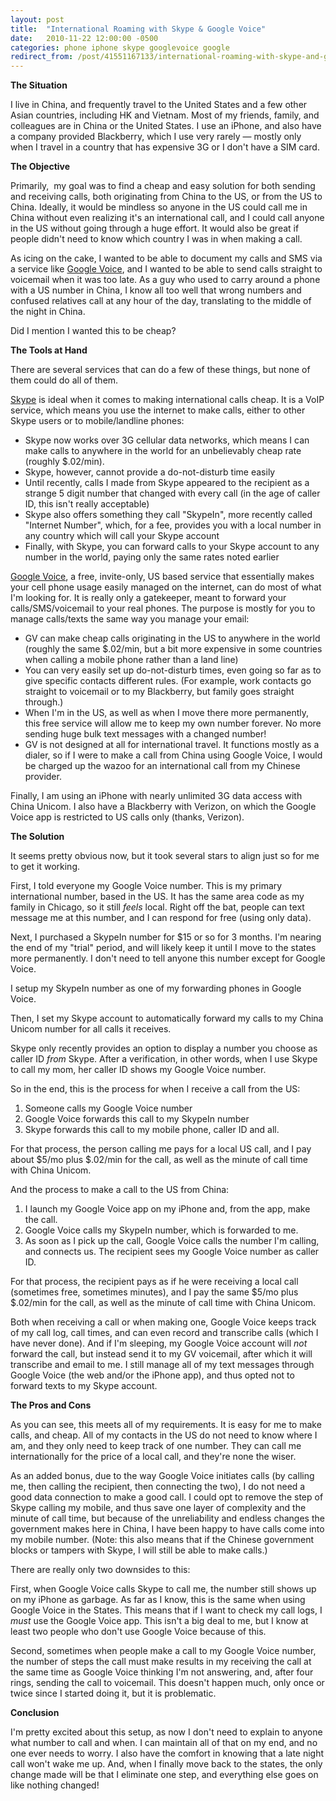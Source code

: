 ```yaml
---
layout: post
title:  "International Roaming with Skype & Google Voice"
date:   2010-11-22 12:00:00 -0500
categories: phone iphone skype googlevoice google
redirect_from: /post/41551167133/international-roaming-with-skype-and-google-voice
---
```


**The Situation**

I live in China, and frequently travel to the United States and a few other Asian countries, including HK and Vietnam. Most of my friends, family, and colleagues are in China or the United States. I use an iPhone, and also have a company provided Blackberry, which I use very rarely — mostly only when I travel in a country that has expensive 3G or I don't have a SIM card.

**The Objective**

Primarily, &nbsp;my goal was to find a cheap and easy solution for both sending and receiving calls, both originating from China to the US, or from the US to China. Ideally, it would be mindless so anyone in the US could call me in China without even realizing it's an international call, and I could call anyone in the US without going through a huge effort. It would also be great if people didn't need to know which country I was in when making a call.

As icing on the cake, I wanted to be able to document my calls and SMS via a service like [Google Voice](http://www.google.com/voice), and I wanted to be able to send calls straight to voicemail when it was too late. As a guy who used to carry around a phone with a US number in China, I know all too well that wrong numbers and confused relatives call at any hour of the day, translating to the middle of the night in China.

Did I mention I wanted this to be cheap?

**The Tools at Hand**

There are several services that can do a few of these things, but none of them could do all of them.

[Skype](http://skype.com)&nbsp;is ideal when it comes to making international calls cheap. It is a VoIP service, which means you use the internet to make calls, either to other Skype users or to mobile/landline phones:

*   Skype now works over 3G cellular data networks, which means I can make calls to anywhere in the world for an unbelievably cheap rate (roughly $.02/min).&nbsp;
*   Skype, however, cannot provide a do-not-disturb time easily
*   Until recently, calls I made from Skype appeared to the recipient as a strange 5 digit number that changed with every call (in the age of caller ID, this isn't really acceptable)
*   Skype also offers something they call "SkypeIn", more recently called "Internet Number", which, for a fee, provides you with a local number in any country which will call your Skype account
*   Finally, with Skype, you can forward calls to your Skype account to any number in the world, paying only the same rates noted earlier

[Google Voice](http://google.com/voice), a free, invite-only, US based service that essentially makes your cell phone usage easily managed on the internet, can do most of what I'm looking for. It is really only a gatekeeper, meant to forward your calls/SMS/voicemail to your real phones. The purpose is mostly for you to manage calls/texts the same way you manage your email:

*   GV can make cheap calls originating in the US to anywhere in the world (roughly the same $.02/min, but a bit more expensive in some countries when calling a mobile phone rather than a land line)
*   You can very easily set up do-not-disturb times, even going so far as to give specific contacts different rules. (For example, work contacts go straight to voicemail or to my Blackberry, but family goes straight through.)
*   When I'm in the US, as well as when I move there more permanently, this free service will allow me to keep my own number forever. No more sending huge bulk text messages with a changed number!
*   GV is not designed at all for international travel. It functions mostly as a dialer, so if I were to make a call from China using Google Voice, I would be charged up the wazoo for an international call from my Chinese provider.

Finally, I am using an iPhone with nearly unlimited 3G data access with China Unicom. I also have a Blackberry with Verizon, on which the Google Voice app is restricted to US calls only (thanks, Verizon).

**The Solution**

It seems pretty obvious now, but it took several stars to align just so for me to get it working.

First, I told everyone my Google Voice number. This is my primary international number, based in the US. It has the same area code as my family in Chicago, so it still _feels_&nbsp;local. Right off the bat, people can text message me at this number, and I can respond for free (using only data).&nbsp;

Next, I purchased a SkypeIn number for $15 or so for 3 months. I'm nearing the end of my "trial" period, and will likely keep it until I move to the states more permanently. I don't need to tell anyone this number except for Google Voice.

I setup my SkypeIn number as one of my forwarding phones in Google Voice.

Then, I set my Skype account to automatically forward my calls to my China Unicom number for all calls it receives.

Skype only recently provides an option to display a number you choose as caller ID _from_&nbsp;Skype. After a verification, in other words, when I use Skype to call my mom, her caller ID shows my Google Voice number.

So in the end, this is the process for when I receive a call from the US:

1.  Someone calls my Google Voice number
2.  Google Voice forwards this call to my SkypeIn number
3.  Skype forwards this call to my mobile phone, caller ID and all.

For that process, the person calling me pays for a local US call, and I pay about $5/mo plus $.02/min for the call, as well as the minute of call time with China Unicom.

And the process to make a call to the US from China:

1.  I launch my Google Voice app on my iPhone and, from the app, make the call.
2.  Google Voice calls my SkypeIn number, which is forwarded to me.
3.  As soon as I pick up the call, Google Voice calls the number I'm calling, and connects us. The recipient sees my Google Voice number as caller ID.

For that process, the recipient pays as if he were receiving a local call (sometimes free, sometimes minutes), and I pay the same $5/mo plus $.02/min for the call, as well as the minute of call time with China Unicom.

Both when receiving a call or when making one, Google Voice keeps track of my call log, call times, and can even record and transcribe calls (which I have never done). And if I'm sleeping, my Google Voice account will _not_ forward the call, but instead send it to my GV voicemail, after which it will transcribe and email to me. I still manage all of my text messages through Google Voice (the web and/or the iPhone app), and thus opted not to forward texts to my Skype account.

**The Pros and Cons**

As you can see, this meets all of my requirements. It is easy for me to make calls, and cheap. All of my contacts in the US do not need to know where I am, and they only need to keep track of one number. They can call me internationally for the price of a local call, and they're none the wiser.

As an added bonus, due to the way Google Voice initiates calls (by calling me, then calling the recipient, then connecting the two), I do not need a good data connection to make a good call. I could opt to remove the step of Skype calling my mobile, and thus save one layer of complexity and the minute of call time, but because of the unreliability and endless changes the government makes here in China, I have been happy to have calls come into my mobile number. (Note: this also means that if the Chinese government blocks or tampers with Skype, I will still be able to make calls.)

There are really only two downsides to this:

First, when Google Voice calls Skype to call me, the number still shows up on my iPhone as garbage. As far as I know, this is the same when using Google Voice in the States. This means that if I want to check my call logs, I _must_&nbsp;use the Google Voice app. This isn't a big deal to me, but I know at least two people who don't use Google Voice because of this.

Second, sometimes when people make a call to my Google Voice number, the number of steps the call must make results in my receiving the call at the same time as Google Voice thinking I'm not answering, and, after four rings, sending the call to voicemail. This doesn't happen much, only once or twice since I started doing it, but it is problematic.

**Conclusion**

I'm pretty excited about this setup, as now I don't need to explain to anyone what number to call and when. I can maintain all of that on my end, and no one ever needs to worry. I also have the comfort in knowing that a late night call won't wake me up. And, when I finally move back to the states, the only change made will be that I eliminate one step, and everything else goes on like nothing changed!
